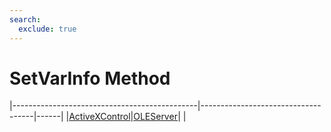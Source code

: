 ```yaml
---
search:
  exclude: true
---
```


<h1 class="heading"><span class="name">SetVarInfo Method</span></h1>

|----------------------------------------------|------------------------------------|------|
|[ActiveXControl](../objects/activexcontrol.md)|[OLEServer](../objects/oleserver.md)|&nbsp;|
